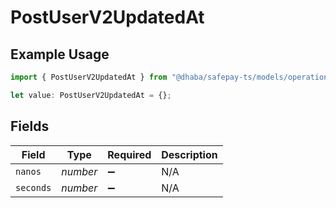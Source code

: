 # PostUserV2UpdatedAt

## Example Usage

```typescript
import { PostUserV2UpdatedAt } from "@dhaba/safepay-ts/models/operations";

let value: PostUserV2UpdatedAt = {};
```

## Fields

| Field              | Type               | Required           | Description        |
| ------------------ | ------------------ | ------------------ | ------------------ |
| `nanos`            | *number*           | :heavy_minus_sign: | N/A                |
| `seconds`          | *number*           | :heavy_minus_sign: | N/A                |